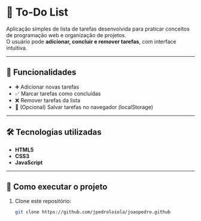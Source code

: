 # 📝 To-Do List

Aplicação simples de lista de tarefas desenvolvida para praticar conceitos de programação web e organização de projetos.  
O usuário pode **adicionar, concluir e remover tarefas**, com interface intuitiva.

---

## 🚀 Funcionalidades
- ➕ Adicionar novas tarefas  
- ✅ Marcar tarefas como concluídas  
- ❌ Remover tarefas da lista  
- 💾 (Opcional) Salvar tarefas no navegador (localStorage)  

---

## 🛠️ Tecnologias utilizadas
- **HTML5**  
- **CSS3**  
- **JavaScript**  

---

## 📂 Como executar o projeto
1. Clone este repositório:
   ```bash
   git clone https://github.com/jpedroloiola/joaopedro.github
